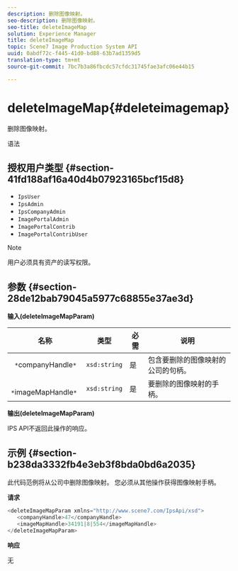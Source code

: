 ```yaml
---
description: 删除图像映射。
seo-description: 删除图像映射。
seo-title: deleteImageMap
solution: Experience Manager
title: deleteImageMap
topic: Scene7 Image Production System API
uuid: 0abdf72c-f445-41d0-bd88-63b7ad1359d5
translation-type: tm+mt
source-git-commit: 7bc7b3a86fbcdc57cfdc31745fae3afc06e44b15

---
```



# deleteImageMap{#deleteimagemap}

删除图像映射。

语法

## 授权用户类型 {#section-41fd188af16a40d4b07923165bcf15d8}

* `IpsUser`
* `IpsAdmin`
* `IpsCompanyAdmin`
* `ImagePortalAdmin`
* `ImagePortalContrib`
* `ImagePortalContribUser`

>[!NOTE]
>
>用户必须具有资产的读写权限。

## 参数 {#section-28de12bab79045a5977c68855e37ae3d}

**输入(deleteImageMapParam)**

| 名称 | 类型 | 必需 | 说明 |
|---|---|---|---|
| ` *`companyHandle`*` | `xsd:string` | 是 | 包含要删除的图像映射的公司的句柄。 |
| ` *`imageMapHandle`*` | `xsd:string` | 是 | 要删除的图像映射的手柄。 |

**输出(deleteImageMapParam)**

IPS API不返回此操作的响应。

## 示例 {#section-b238da3332fb4e3eb3f8bda0bd6a2035}

此代码范例将从公司中删除图像映射。 您必须从其他操作获得图像映射手柄。

**请求**

```java
<deleteImageMapParam xmlns="http://www.scene7.com/IpsApi/xsd">
   <companyHandle>47</companyHandle>
   <imageMapHandle>34191|8|554</imageMapHandle>
</deleteImageMapParam>
```

**响应**

无
